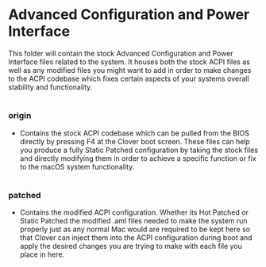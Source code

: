 # Advanced Configuration and Power Interface

This folder will contain the stock Advanced Configuration and Power Interface files related to the system. It houses both the stock ACPI files as well as any modified files you might want to add in order to make changes to the ACPI codebase which fixes certain aspects of your systems overall stability and functionality.

#

### origin

- Contains the stock ACPI codebase which can be pulled from the BIOS directly by pressing F4 at the Clover boot screen. These files can help you produce a fully Static Patched configuration by taking the stock files and directly modifying them in order to achieve a specific function or fix to the macOS system functionality.

#

### patched

- Contains the modified ACPI configuration. Whether its Hot Patched or Static Patched the modified .aml files needed to make the system run properly just as any normal Mac would are required to be kept here so that Clover can inject them into the ACPI configuration during boot and apply the desired changes you are trying to make with each file you place in here.



